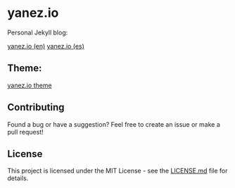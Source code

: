 # yanez.io

Personal Jekyll blog:

[yanez.io (en)](https://yanez.io/en)
[yanez.io (es)](https://yanez.io)

## Theme:

[yanez.io theme](https://github.com/fjyaniez/yanez.io-theme)

## Contributing

Found a bug or have a suggestion? Feel free to create an issue or make a pull request!

## License

This project is licensed under the MIT License - see the [LICENSE.md](LICENSE.md) file for details.
